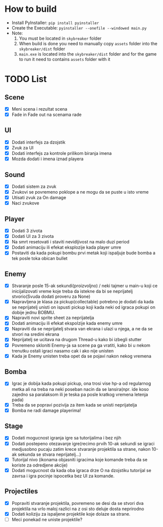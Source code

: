 # How to build

- Install PyInstaller: `pip install pyinstaller`
- Create the Executable: `pyinstaller --onefile --windowed main.py`
- Note:
    1. You must be located in `skybreaker` folder 
    2. When build is done you need to manually copy `assets` folder into the `skybreaker/dist` folder
    3. `main.exe` is located into the `skybreaker/dist` folder and for the game to run it need to contains `assets` folder with it

# TODO List

## Scene
- [x] Meni scena i rezultat scena
- [x] Fade in Fade out na scenama rade

## UI
- [x] Dodati interfejs za dzojstik
- [x] Zvuk za UI
- [x] Dodati interfejs za kontrole prilikom biranja imena
- [x] Mozda dodati i imena iznad playera

## Sound
- [x] Dodati sistem za zvuk
- [x] Zvukovi se povremeno poklope a ne mogu da se puste u isto vreme
- [x] Utisati zvuk za On damage
- [x] Naci zvukove 

## Player
- [x] Dodati 3 zivota
- [x] Dodati UI za 3 zivota 
- [x] Na smrt resetovati i staviti nevidljivost na malo duzi period 
- [x] Dodati animaciju ili efekat eksplozije kada player umre
- [x] Postaviti da kada pokupi bombu prvi metak koji ispaljuje bude bomba a tek posle toka obican bullet

## Enemy
- [x] Stvaranje posle 15-ak sekundi(proizvoljno) / neki tajmer u main-u koji ce inicijalizovati vreme koje treba da istekne da bi se neprijatelj stvorio(Svuda dodati proveru za None)
- [x] Napravljena je klasa za pickup(collectable) potrebno je dodati da kada se neprijatelj unisti on ispusti pickup koji kada neki od igraca pokupi on dobije jednu BOBMU.
- [x] Napraviti novi sprite sheet za neprijatelja
- [x] Dodati animaciju ili efekat ekspolzije kada enemy umre
- [x] Napraviti da se neprijatelj stvara van ekrana i ulazi u njega, a ne da se stvori na sredini ekrana
- [x] Neprijatelj se ucitava na drugom Thread-u kako bi izbegli stutter
- [x] Povremeno skloniti Enemy-ja sa scene pa ga vratiti, kako bi u nekom trenutku ostali igraci nasamo cak i ako nije unisten
- [x] Kada je Enemy unisten treba opet da se pojavi nakon nekog vremena

## Bomba
- [x] Igrac je dobija kada pokupi pickup, ona trosi vise hp-a od regularnog metka ali na treba na neki poseban nacin da se lansira(npr. ide koso zajedno sa paralaksom ili je teska pa posle kratkog vremena letenja pada)
- [x] Treba da se popravi pozivija za item kada se unisti neprijatelja
- [x] Bomba ne radi damage playerima!

## Stage
- [x] Dodati mogucnost igranja igre sa tutorijalima i bez njih
- [x] Dodati postepeno otezavanje igre(recimo prvih 10-ak sekundi se igraci medjusobno pucaju zatim krece stvaranje projektila sa strane, nakon 10-ak sekunda se stvara neprijatelj...)
- [x] Tutorijal nivo (ikonama objasniti igracima koje komande treba da se koriste za odredjene akcije)
- [x] Dodati mogucnost da kada oba igraca drze O na dzojstiku tutorijal se zavrsa i igra pocinje ispocetka bez UI za komande.

## Projectiles
- [x] Popraviti stvaranje projektila, povremeno se desi da se stvori dva projektila na vrlo maloj razlici na z osi sto deluje dosta neprirodno
- [x] Dodati koliziju za ispaljene projektile koje dolaze sa strane.
- [ ] Meci ponekad ne uniste projektile?
